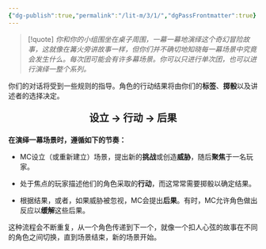 ```yaml
---
{"dg-publish":true,"permalink":"/lit-m/3/1/","dgPassFrontmatter":true}
---
```


>[!quote]
>*你和你的小组围坐在桌子周围，一幕一幕地演绎这个奇幻冒险故事，这就像在篝火旁讲故事一样，但你们并不确切地知晓每一幕场景中究竟会发生什么。每次团可能会有许多幕场景。你可以只进行单次团，也可以进行演绎一整个系列。*

你们的对话将受到一些规则的指导。角色的行动结果将由你们的**标签**、**掷骰**以及讲述者的选择决定。

<div align="center"><p style="font-size: 20px;"><b> 设立 → 行动 → 后果</b></p></div>

**在演绎一幕场景时，遵循如下的节奏：**

- MC设立（或重新建立）场景，提出新的**挑战**或创造**威胁**，随后**聚焦**于一名玩家。
	
	
- 处于焦点的玩家描述他们的角色采取的**行动**，而这常常需要掷骰以确定结果。
	
	
- 根据结果，或者，如果威胁被忽视，MC会提出**后果**。有时，MC允许角色做出反应以**缓解**这些后果。

这种流程会不断重复，从一个角色传递到下一个，就像一个扣人心弦的故事在不同的角色之间切换，直到场景结束，新的场景开始。